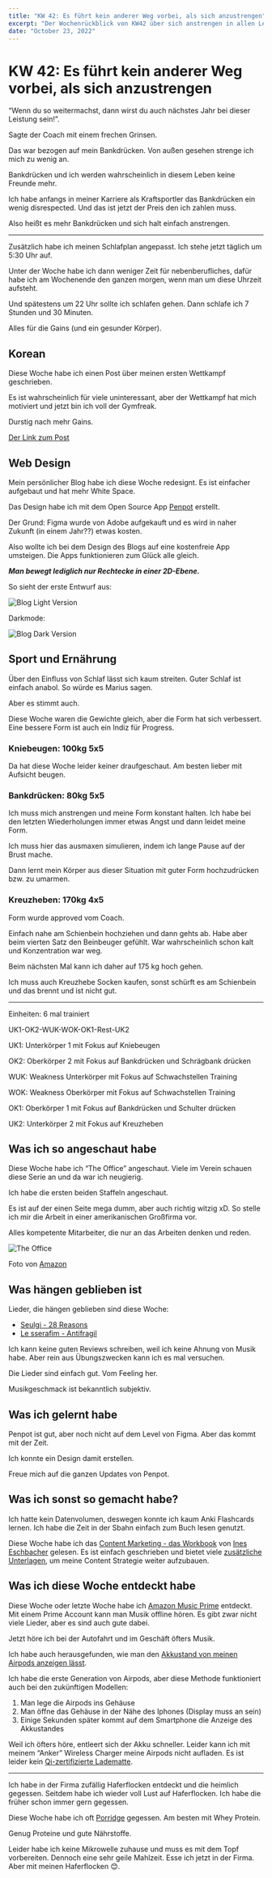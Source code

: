```yaml
---
title: "KW 42: Es führt kein anderer Weg vorbei, als sich anzustrengen"
excerpt: "Der Wochenrückblick von KW42 über sich anstrengen in allen Lebensbereichen"
date: "October 23, 2022"
---
```


# KW 42: Es führt kein anderer Weg vorbei, als sich anzustrengen

“Wenn du so weitermachst, dann wirst du auch nächstes Jahr bei dieser Leistung sein!”.

Sagte der Coach mit einem frechen Grinsen.

Das war bezogen auf mein Bankdrücken. Von außen gesehen strenge ich mich zu wenig an. 

Bankdrücken und ich werden wahrscheinlich in diesem Leben keine Freunde mehr.

Ich habe anfangs in meiner Karriere als Kraftsportler das Bankdrücken ein wenig disrespected. Und das ist jetzt der Preis den ich zahlen muss.

Also heißt es mehr Bankdrücken und sich halt einfach anstrengen. 

---

Zusätzlich habe ich meinen Schlafplan angepasst. Ich stehe jetzt täglich um 5:30 Uhr auf.

Unter der Woche habe ich dann weniger Zeit für nebenberufliches, dafür habe ich am Wochenende den ganzen morgen, wenn man um diese Uhrzeit aufsteht.

Und spätestens um 22 Uhr sollte ich schlafen gehen. Dann schlafe ich 7 Stunden und 30 Minuten.

Alles für die Gains (und ein gesunder Körper).

## Korean

Diese Woche habe ich einen Post über meinen ersten Wettkampf geschrieben. 

Es ist wahrscheinlich für viele uninteressant, aber der Wettkampf hat mich motiviert und jetzt bin ich voll der Gymfreak.

Durstig nach mehr Gains.

[Der Link zum Post](https://blog.naver.com/minhkhangtran/222908108494)

## Web Design

Mein persönlicher Blog habe ich diese Woche redesignt. Es ist einfacher aufgebaut und hat mehr White Space. 

Das Design habe ich mit dem Open Source App [Penpot](https://penpot.app/) erstellt.

Der Grund: Figma wurde von Adobe aufgekauft und es wird in naher Zukunft (in einem Jahr??) etwas kosten.

Also wollte ich bei dem Design des Blogs auf eine kostenfreie App umsteigen. Die Apps funktionieren zum Glück alle gleich.

***Man bewegt lediglich nur Rechtecke in einer 2D-Ebene.***

So sieht der erste Entwurf aus:

![Blog Light Version](/images/posts/kw42/blog-light.png)

Darkmode:

![Blog Dark Version](/images/posts/kw42/blog-dark.png)

## Sport und Ernährung

Über den Einfluss von Schlaf lässt sich kaum streiten. Guter Schlaf ist einfach anabol. So würde es Marius sagen.

Aber es stimmt auch. 

Diese Woche waren die Gewichte gleich, aber die Form hat sich verbessert. Eine bessere Form ist auch ein Indiz für Progress.

### **Kniebeugen: 100kg 5x5**

Da hat diese Woche leider keiner draufgeschaut. Am besten lieber mit Aufsicht beugen.

### **Bankdrücken: 80kg 5x5**

Ich muss mich anstrengen und meine Form konstant halten. Ich habe bei den letzten Wiederholungen immer etwas Angst und dann leidet meine Form.

Ich muss hier das ausmaxen simulieren, indem ich lange Pause auf der Brust mache.

Dann lernt mein Körper aus dieser Situation mit guter Form hochzudrücken bzw. zu umarmen.

### Kreuzheben: 170kg  4x5

Form wurde approved vom Coach. 

Einfach nahe am Schienbein hochziehen und dann gehts ab. Habe aber beim vierten Satz den Beinbeuger gefühlt. War wahrscheinlich schon kalt und Konzentration war weg.

Beim nächsten Mal kann ich daher auf 175 kg hoch gehen.

Ich muss auch Kreuzhebe Socken kaufen, sonst schürft es am Schienbein und das brennt und ist nicht gut.

---

Einheiten: 6 mal trainiert

UK1-OK2-WUK-WOK-OK1-Rest-UK2

UK1: Unterkörper 1 mit Fokus auf Kniebeugen

OK2: Oberkörper 2 mit Fokus auf Bankdrücken und Schrägbank drücken

WUK: Weakness Unterkörper mit Fokus auf Schwachstellen Training

WOK: Weakness Oberkörper mit Fokus auf Schwachstellen Training

OK1: Oberkörper 1 mit Fokus auf Bankdrücken und Schulter drücken

UK2: Unterkörper 2 mit Fokus auf Kreuzheben

## Was ich so angeschaut habe

Diese Woche habe ich “The Office” angeschaut. Viele im Verein schauen diese Serie an und da war ich neugierig.

Ich habe die ersten beiden Staffeln angeschaut.

Es ist auf der einen Seite mega dumm, aber auch richtig witzig xD. So stelle ich mir die Arbeit in einer amerikanischen Großfirma vor.

Alles kompetente Mitarbeiter, die nur an das Arbeiten denken und reden.

![The Office](/images/posts/kw42/the-office.png)

Foto von <a target="_blank" rel="noopener noreferrer" href="https://www.amazon.de/Office-Staffel-dt-OV/dp/B07SXC4KPQ">Amazon</a>


## Was hängen geblieben ist

Lieder, die hängen geblieben sind diese Woche:

- [Seulgi - 28 Reasons](https://www.youtube.com/watch?v=G_BYjnopO6U)
- [Le sserafim - Antifragil](https://www.youtube.com/watch?v=pyf8cbqyfPs)

Ich kann keine guten Reviews schreiben, weil ich keine Ahnung von Musik habe. Aber rein aus Übungszwecken kann ich es mal versuchen.

Die Lieder sind einfach gut. Vom Feeling her. 

Musikgeschmack ist bekanntlich subjektiv.

## Was ich gelernt habe

Penpot ist gut, aber noch nicht auf dem Level von Figma. Aber das kommt mit der Zeit.

Ich konnte ein Design damit erstellen. 

Freue mich auf die ganzen Updates von Penpot.

## Was ich sonst so gemacht habe?

Ich hatte kein Datenvolumen, deswegen konnte ich kaum Anki Flashcards lernen. Ich habe die Zeit in der Sbahn einfach zum Buch lesen genutzt. 

Diese Woche habe ich das [Content Marketing - das Workbook](https://www.amazon.de/Content-Marketing-Workbook-erfolgreichem-Business/dp/3958455166) von [Ines Eschbacher](https://www.punkt-komma.at/de/Team) gelesen. Es ist einfach geschrieben und bietet viele [zusätzliche Unterlagen](https://www.punkt-komma.at/de/Content-Marketing-Workbook), um meine Content Strategie weiter aufzubauen.

## Was ich diese Woche entdeckt habe

Diese Woche oder letzte Woche habe ich [Amazon Music Prime](https://www.amazon.de/music/prime) entdeckt. Mit einem Prime Account kann man Musik offline hören. Es gibt zwar nicht viele Lieder, aber es sind auch gute dabei.

Jetzt höre ich bei der Autofahrt und im Geschäft öfters Musik.

Ich habe auch herausgefunden, wie man den [Akkustand von meinen Airpods anzeigen lässt](https://support.apple.com/de-de/HT207012#:~:text=%C3%96ffne%20den%20Casedeckel%2C%20und%20halte,iPad%20oder%20iPod%20touch%20%C3%BCberpr%C3%BCfen.). 

Ich habe die erste Generation von Airpods, aber diese Methode funktioniert auch bei den zukünftigen Modellen:

1. Man lege die Airpods ins Gehäuse
2. Man öffne das Gehäuse in der Nähe des Iphones (Display muss an sein)
3. Einige Sekunden später kommt auf dem Smartphone die Anzeige des Akkustandes

Weil ich öfters höre, entleert sich der Akku schneller. Leider kann ich mit meinem “Anker” Wireless Charger meine Airpods nicht aufladen. Es ist leider kein [Qi-zertifizierte Ladematte](https://www.apple.com/de/shop/accessories/all/wireless-chargers).

---

Ich habe in der Firma zufällig Haferflocken entdeckt und die heimlich gegessen. Seitdem habe ich wieder voll Lust auf Haferflocken. Ich habe die früher schon immer gern gegessen.

Diese Woche habe ich oft [Porridge](https://www.youtube.com/watch?v=uew_PsI6RZs) gegessen. Am besten mit Whey Protein.

Genug Proteine und gute Nährstoffe.

Leider habe ich keine Mikrowelle zuhause und muss es mit dem Topf vorbereiten. Dennoch eine sehr geile Mahlzeit. 
Esse ich jetzt in der Firma. Aber mit meinen Haferflocken 😊.